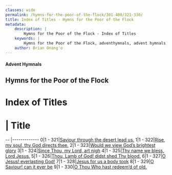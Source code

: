```yaml
---
classes: wide
permalink: /hymns-for-the-poor-of-the-flock/301-400/321-330/
title: Index of Titles - Hymns for the Poor of the Flock
metadata:
    description: |
        Hymns for the Poor of the Flock - Index of Titles
    keywords: |
        Hymns for the Poor of the Flock, adventhymnals, advent hymnals, index
    author: Brian Onang'o
---
```


#### Advent Hymnals

## Hymns for the Poor of the Flock

# Index of Titles
# | Title                        
-- |-------------
0|1 - 321|[Saviour through the desert lead us.](/301-400/321-330/01.Saviour-through-the-desert-lead-us)
1|1 - 322|[Rise, my soul, thy God directs thee.](/301-400/321-330/02.Rise,-my-soul,-thy-God-directs-thee)
2|1 - 323|[Would we view God’s brightest glory](/301-400/321-330/03.Would-we-view-God’s-brightest-glory)
3|1 - 324|[Since Thou, my Lord, art nigh](/301-400/321-330/04.Since-Thou,-my-Lord,-art-nigh)
4|1 - 325|[Thy name we bless, Lord Jesus.](/301-400/321-330/05.Thy-name-we-bless,-Lord-Jesus)
5|1 - 326|[Thou, Lamb of God! didst shed Thy blood.](/301-400/321-330/06.Thou,-Lamb-of-God!-didst-shed-Thy-blood)
6|1 - 327|[O Jesus! everlasting God!](/301-400/321-330/07.O-Jesus!-everlasting-God!)
7|1 - 328|[Jesus for us a body took](/301-400/321-330/08.Jesus-for-us-a-body-took)
8|1 - 329|[O Saviour! can it ever be](/301-400/321-330/09.O-Saviour!-can-it-ever-be)
9|1 - 330|[O Thou Who hast redeem’d of old.](/301-400/321-330/10.O-Thou-Who-hast-redeem’d-of-old)